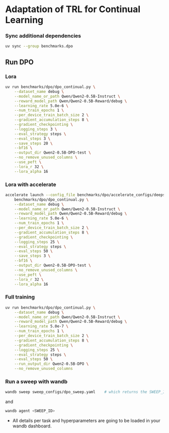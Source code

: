 # Adaptation of TRL for Continual Learning

### Sync additional dependencies

```sh
uv sync --group benchmarks.dpo
```

## Run DPO

### Lora

```sh
uv run benchmarks/dpo/dpo_continual.py \
    --dataset_name debug \
    --model_name_or_path Qwen/Qwen2-0.5B-Instruct \
    --reward_model_path Qwen/Qwen2-0.5B-Reward/debug \
    --learning_rate 5.0e-6 \
    --num_train_epochs 1 \
    --per_device_train_batch_size 2 \
    --gradient_accumulation_steps 8 \
    --gradient_checkpointing \
    --logging_steps 3 \
    --eval_strategy steps \
    --eval_steps 3 \
    --save_steps 20 \
    --bf16 \
    --output_dir Qwen2-0.5B-DPO-test \
    --no_remove_unused_columns \
    --use_peft \
    --lora_r 32 \
    --lora_alpha 16
```

### Lora with accelerate

```sh
accelerate launch --config_file benchmarks/dpo/accelerate_configs/deepspeed_zero3.yaml \
    benchmarks/dpo/dpo_continual.py \
    --dataset_name debug \
    --model_name_or_path Qwen/Qwen2-0.5B-Instruct \
    --reward_model_path Qwen/Qwen2-0.5B-Reward/debug \
    --learning_rate 5.0e-6 \
    --num_train_epochs 1 \
    --per_device_train_batch_size 2 \
    --gradient_accumulation_steps 8 \
    --gradient_checkpointing \
    --logging_steps 25 \
    --eval_strategy steps \
    --eval_steps 50 \
    --save_steps 3 \
    --bf16 \
    --output_dir Qwen2-0.5B-DPO-test \
    --no_remove_unused_columns \
    --use_peft \
    --lora_r 32 \
    --lora_alpha 16
```

### Full training

```sh
uv run benchmarks/dpo/dpo_continual.py \
    --dataset_name debug \
    --model_name_or_path Qwen/Qwen2-0.5B-Instruct \
    --reward_model_path Qwen/Qwen2-0.5B-Reward/debug \
    --learning_rate 5.0e-7 \
    --num_train_epochs 1 \
    --per_device_train_batch_size 2 \
    --gradient_accumulation_steps 8 \
    --gradient_checkpointing \
    --logging_steps 25 \
    --eval_strategy steps \
    --eval_steps 50 \
    --run_output_dir Qwen2-0.5B-DPO \
    --no_remove_unused_columns
```

### Run a sweep with wandb

```sh
wandb sweep sweep_configs/dpo_sweep.yaml    # which returns the SWEEP_ID
```

and

```sh
wandb agent <SWEEP_ID>
```

- All details per task and hyperparameters are going to be loaded in your wandb dashboard.
